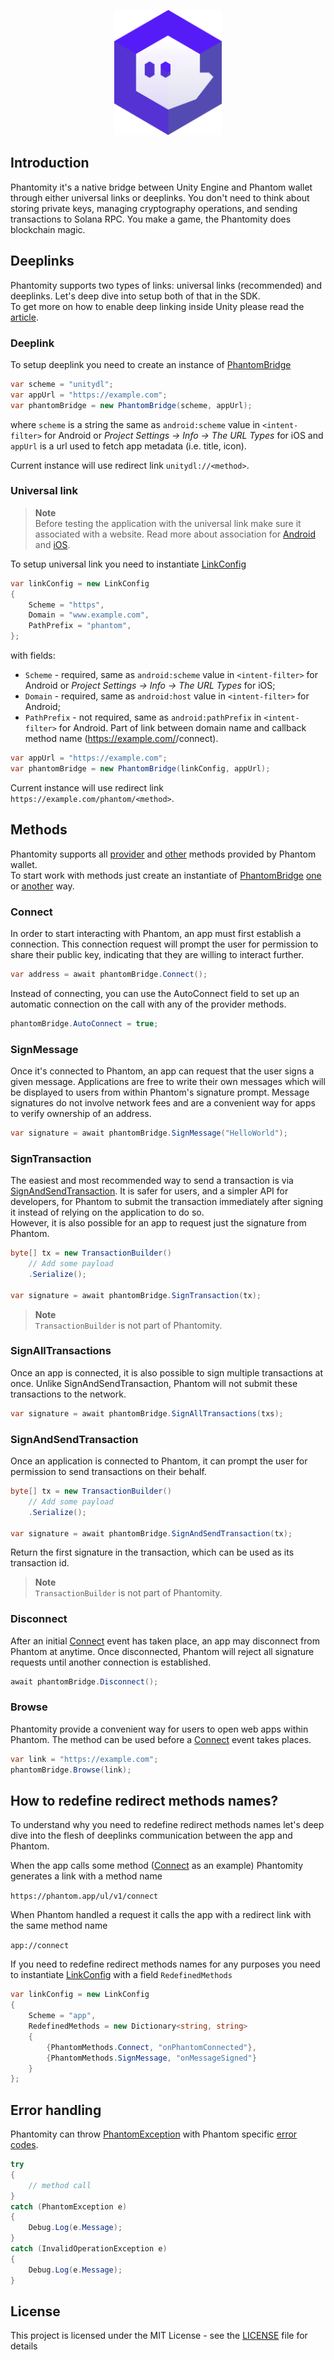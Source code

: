<p align="center">
    <img src="Assets/Images/logo.png" height="200" />
</p>

## Introduction
Phantomity it's a native bridge between Unity Engine and Phantom wallet through either universal links or deeplinks. You don't need to think about storing private keys, managing cryptography operations, and sending transactions to Solana RPC. You make a game, the Phantomity does blockchain magic.

## Deeplinks

Phantomity supports two types of links: universal links (recommended) and deeplinks. Let's deep dive into setup both of that in the SDK.<br/>
To get more on how to enable deep linking inside Unity please read the [article](https://docs.unity3d.com/2020.3/Documentation/Manual/enabling-deep-linking.html).

### Deeplink
To setup deeplink you need to create an instance of [PhantomBridge](Assets/Phantomity/Scripts/PhantomBridge.cs)

```csharp
var scheme = "unitydl";
var appUrl = "https://example.com";
var phantomBridge = new PhantomBridge(scheme, appUrl);
```

where `scheme` is a string the same as `android:scheme` value in `<intent-filter>` for Android or *Project Settings -> Info -> The URL Types* for iOS
and `appUrl` is a url used to fetch app metadata (i.e. title, icon).

Current instance will use redirect link `unitydl://<method>`.

### Universal link
> **Note**<br/>
> Before testing the application with the universal link make sure it associated with a website. Read more about association for [Android](https://developer.android.com/training/app-links/verify-android-applinks#web-assoc) and [iOS](https://developer.apple.com/documentation/Xcode/supporting-associated-domains?language=objc).

To setup universal link you need to instantiate [LinkConfig](Assets/Phantomity/Scripts/DTO/LinkConfig.cs)

```csharp
var linkConfig = new LinkConfig
{
    Scheme = "https",
    Domain = "www.example.com",
    PathPrefix = "phantom",
};
```

with fields:
* `Scheme` - required, same as `android:scheme` value in `<intent-filter>` for Android or *Project Settings -> Info -> The URL Types* for iOS;
* `Domain` - required, same as `android:host` value in `<intent-filter>` for Android;
* `PathPrefix` - not required, same as `android:pathPrefix` in `<intent-filter>` for Android. Part of link between domain name and callback method name (https://example.com/<PathpPefix>/connect).

```csharp
var appUrl = "https://example.com";
var phantomBridge = new PhantomBridge(linkConfig, appUrl);
```

Current instance will use redirect link `https://example.com/phantom/<method>`.

## Methods
Phantomity supports all [provider](https://docs.phantom.app/integrating/deeplinks-ios-and-android/provider-methods) and [other](https://docs.phantom.app/integrating/deeplinks-ios-and-android/other-methods) methods provided by Phantom wallet.<br/>
To start work with methods just create an instantiate of [PhantomBridge](Assets/Phantomity/Scripts/PhantomBridge.cs) [one](#deeplink) or [another](#universal-link) way.

### Connect
In order to start interacting with Phantom, an app must first establish a connection. This connection request will prompt the user for permission to share their public key, indicating that they are willing to interact further.

```csharp
var address = await phantomBridge.Connect();
```

Instead of connecting, you can use the AutoConnect field to set up an automatic connection on the call with any of the provider methods.

```csharp
phantomBridge.AutoConnect = true;
```

### SignMessage

Once it's connected to Phantom, an app can request that the user signs a given message. Applications are free to write their own messages which will be displayed to users from within Phantom's signature prompt. Message signatures do not involve network fees and are a convenient way for apps to verify ownership of an address.

```csharp
var signature = await phantomBridge.SignMessage("HelloWorld");
```

### SignTransaction

The easiest and most recommended way to send a transaction is via [SignAndSendTransaction](#signandsendtransaction). It is safer for users, and a simpler API for developers, for Phantom to submit the transaction immediately after signing it instead of relying on the application to do so.<br/>
However, it is also possible for an app to request just the signature from Phantom.

```csharp
byte[] tx = new TransactionBuilder()
	// Add some payload
	.Serialize();

var signature = await phantomBridge.SignTransaction(tx);
```

> **Note**<br/>
> `TransactionBuilder` is not part of Phantomity.

### SignAllTransactions

Once an app is connected, it is also possible to sign multiple transactions at once. Unlike SignAndSendTransaction, Phantom will not submit these transactions to the network.

```csharp
var signature = await phantomBridge.SignAllTransactions(txs);
```

### SignAndSendTransaction

Once an application is connected to Phantom, it can prompt the user for permission to send transactions on their behalf.<br/>

```csharp
byte[] tx = new TransactionBuilder()
	// Add some payload
	.Serialize();

var signature = await phantomBridge.SignAndSendTransaction(tx);
```

Return the first signature in the transaction, which can be used as its transaction id.

> **Note**<br/>
> `TransactionBuilder` is not part of Phantomity.

### Disconnect
After an initial [Connect](#connect) event has taken place, an app may disconnect from Phantom at anytime. Once disconnected, Phantom will reject all signature requests until another connection is established.

```csharp
await phantomBridge.Disconnect();
```

### Browse
Phantomity provide a convenient way for users to open web apps within Phantom.
The method can be used before a [Connect](#connect) event takes places.

```csharp
var link = "https://example.com";
phantomBridge.Browse(link);
```

## How to redefine redirect methods names?

To understand why you need to redefine redirect methods names let's deep dive into the flesh of deeplinks communication between the app and Phantom.

When the app calls some method ([Connect](#connect) as an example) Phantomity generates a link with a method name

``https://phantom.app/ul/v1/connect``

When Phantom handled a request it calls the app with a redirect link with the same method name

``app://connect``

If you need to redefine redirect methods names for any purposes you need to instantiate [LinkConfig](Assets/Phantomity/Scripts/DTO/LinkConfig.cs) with a field `RedefinedMethods`

```csharp
var linkConfig = new LinkConfig
{
    Scheme = "app",
    RedefinedMethods = new Dictionary<string, string>
    {
        {PhantomMethods.Connect, "onPhantomConnected"},
        {PhantomMethods.SignMessage, "onMessageSigned"}
    }
};
```

## Error handling

Phantomity can throw [PhantomException](Assets/Phantomity/Scripts/Utils/PhantomException.cs.meta) with Phantom specific [error codes](https://docs.phantom.app/integrating/errors).

```csharp
try
{
    // method call
}
catch (PhantomException e)
{
    Debug.Log(e.Message);
}
catch (InvalidOperationException e)
{
    Debug.Log(e.Message);
}
```

## License

This project is licensed under the MIT License - see the [LICENSE](https://github.com/sidorovkirill/Phantomity/blob/08759fd665a45c9e006043051b38e4fe711160d1/LICENSE) file for details